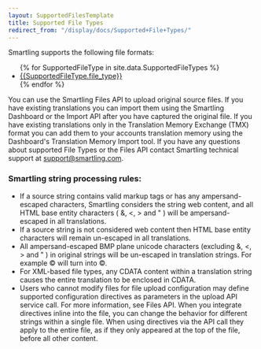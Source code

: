 ```yaml
---
layout: SupportedFilesTemplate
title: Supported File Types
redirect_from: "/display/docs/Supported+File+Types/"
---
```


Smartling supports the following file formats:

<ul class="textList supportedFileTypes">
  {% for SupportedFileType in site.data.SupportedFileTypes %}
  <li><a href="#{{SupportedFileType.smartling_identifier}}">{{SupportedFileType.file_type}}</a></li>
  {% endfor %}
</ul>


You can use the Smartling Files API to upload original source files.  If you have existing translations you can import them using the Smartling Dashboard or the Import API after you have captured the original file.  If you have existing translations only in the Translation Memory Exchange (TMX) format you can add them to your accounts translation memory using the Dashboard's Translation Memory Import tool.  If you have any questions about supported File Types or the Files API contact Smartling technical support at support@smartling.com.

### Smartling string processing rules:

* If a source string contains valid markup tags or has any ampersand-escaped characters, Smartling considers the string web content, and all HTML base entity characters ( &, <, > and " ) will be ampersand-escaped in all translations.  
* If a source string is not considered web content then HTML base entity characters will remain un-escaped in all translations.  
* All ampersand-escaped BMP plane unicode characters (excluding &, <, > and " ) in original strings will be un-escaped in translation strings. For example &copy; will turn into ©.  
* For XML-based file types, any CDATA content within a translation string causes the entire translation to be enclosed in CDATA.  
* Users who cannot modify files for file upload configuration may define supported configuration directives as parameters in the upload API service call. For more information, see Files API.  When you integrate directives inline into the file, you can change the behavior for different strings within a single file.  When using directives via the API call they apply to the entire file, as if they only appeared at the top of the file, before all other content.
